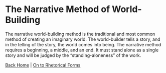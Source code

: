 # The Narrative Method of World-Building

The narrative world-building method is the traditional and most common method of creating an imaginary world. The world-builder tells a story, and in the telling of the story, the world comes into being. The narrative method requires a beginning, a middle, and an end. It must stand alone as a single story and will be judged by the “standing-aloneness” of the work.

[Back Home](/) | [On to Rhetorical Forms](rhetorical-forms.md)
